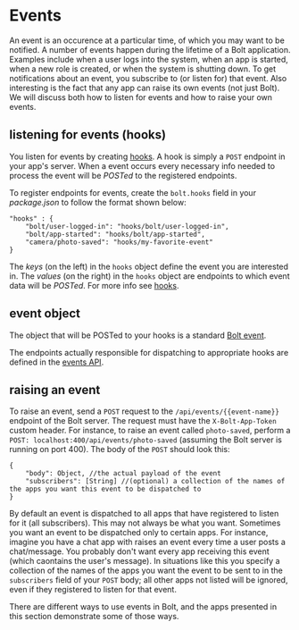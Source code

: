 # Events

An event is an occurence at a particular time, of which you may want to be notified. A number of events happen during the lifetime of a Bolt application. Examples include when a user logs into the system, when an app is started, when a new role is created, or when the system is shutting down. To get notifications about an event, you subscribe to \(or listen for\) that event. Also interesting is the fact that any app can raise its own events \(not just Bolt\). We will discuss both how to listen for events and how to raise your own events.

## listening for events \(hooks\)

You listen for events by creating [hooks](/hooks.md). A hook is simply a `POST` endpoint in your app's server. When a event occurs every necessary info needed to process the event will be _POSTed_ to the registered endpoints.

To register endpoints for events, create the `bolt.hooks` field in your _package.json_ to follow the format shown below:

```
"hooks" : {
    "bolt/user-logged-in": "hooks/bolt/user-logged-in",
    "bolt/app-started": "hooks/bolt/app-started",
    "camera/photo-saved": "hooks/my-favorite-event"
}
```

The _keys_ \(on the left\) in the `hooks` object define the event you are interested in. The _values_ \(on the right\) in the `hooks` object are endpoints to which event data will be _POSTed_. For more info see [hooks](/hooks.md).

## event object

The object that will be POSTed to your hooks is a standard [Bolt event](/bolt-event.md).

The endpoints actually responsible for dispatching to appropriate hooks are defined in the [events API](/events-api.md).

## raising an event

To raise an event, send a `POST` request to the `/api/events/{{event-name}}` endpoint of the Bolt server. The request must have the `X-Bolt-App-Token` custom header. For instance, to raise an event called `photo-saved`, perform a `POST: localhost:400/api/events/photo-saved` \(assuming the Bolt server is running on port 400\). The body of the `POST` should look this:

```
{
    "body": Object, //the actual payload of the event
    "subscribers": [String] //(optional) a collection of the names of the apps you want this event to be dispatched to
}
```

By default an event is dispatched to all apps that have registered to listen for it \(all subscribers\). This may not always be what you want. Sometimes you want an event to be dispatched only to certain apps. For instance, imagine you have a chat app with raises an event every time a user posts a chat/message. You probably don't want every app receiving this event \(which caontains the user's message\). In situations like this you specify a collection of the names of the apps you want the event to be sent to in the `subscribers` field of your `POST` body; all other apps not listed will be ignored, even if they registered to listen for that event.

There are different ways to use events in Bolt, and the apps presented in this section demonstrate some of those ways.

